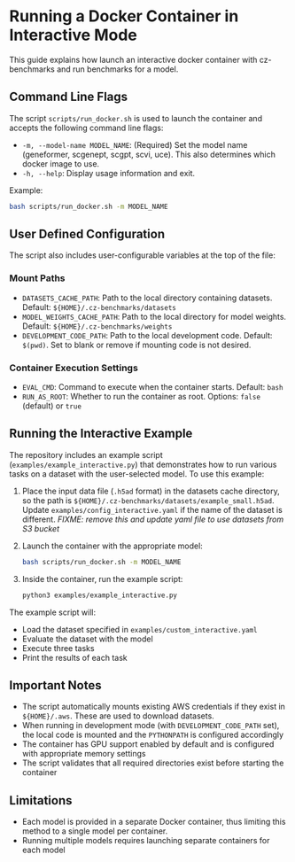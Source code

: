 # Running a Docker Container in Interactive Mode

This guide explains how launch an interactive docker container with cz-benchmarks and run benchmarks for a model.

## Command Line Flags

The script `scripts/run_docker.sh` is used to launch the container and accepts the following command line flags:

- `-m, --model-name MODEL_NAME`: (Required) Set the model name (geneformer, scgenept, scgpt, scvi, uce). This also determines which docker image to use.
- `-h, --help`: Display usage information and exit.

Example:
```bash
bash scripts/run_docker.sh -m MODEL_NAME
```

## User Defined Configuration

The script also includes user-configurable variables at the top of the file:

### Mount Paths
- `DATASETS_CACHE_PATH`: Path to the local directory containing datasets. Default: `${HOME}/.cz-benchmarks/datasets`
- `MODEL_WEIGHTS_CACHE_PATH`: Path to the local directory for model weights. Default: `${HOME}/.cz-benchmarks/weights`
- `DEVELOPMENT_CODE_PATH`: Path to the local development code. Default: `$(pwd)`. Set to blank or remove if mounting code is not desired.

### Container Execution Settings
- `EVAL_CMD`: Command to execute when the container starts. Default: `bash`
- `RUN_AS_ROOT`: Whether to run the container as root. Options: `false` (default) or `true`

## Running the Interactive Example

The repository includes an example script (`examples/example_interactive.py`) that demonstrates how to run various tasks on a dataset with the user-selected model. To use this example:

1. Place the input data file (`.h5ad` format) in the datasets cache directory, so the path is `${HOME}/.cz-benchmarks/datasets/example_small.h5ad`. Update `examples/config_interactive.yaml` if the name of the dataset is different. _FIXME: remove this and update yaml file to use datasets from S3 bucket_

2. Launch the container with the appropriate model:
   ```bash
   bash scripts/run_docker.sh -m MODEL_NAME
   ```

3. Inside the container, run the example script:
   ```bash
   python3 examples/example_interactive.py
   ```

The example script will:

- Load the dataset specified in `examples/custom_interactive.yaml`
- Evaluate the dataset with the model
- Execute three tasks
- Print the results of each task

## Important Notes

- The script automatically mounts existing AWS credentials if they exist in `${HOME}/.aws`. These are used to download datasets.
- When running in development mode (with `DEVELOPMENT_CODE_PATH` set), the local code is mounted and the `PYTHONPATH` is configured accordingly
- The container has GPU support enabled by default and is configured with appropriate memory settings
- The script validates that all required directories exist before starting the container

## Limitations

- Each model is provided in a separate Docker container, thus limiting this method to a single model per container. 
- Running multiple models requires launching separate containers for each model